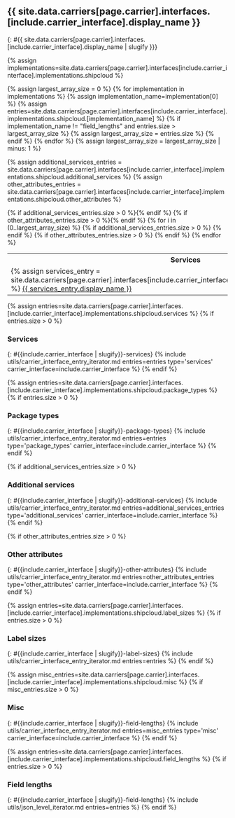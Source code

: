 ## {{ site.data.carriers[page.carrier].interfaces.[include.carrier_interface].display_name }}
{: #{{ site.data.carriers[page.carrier].interfaces.[include.carrier_interface].display_name | slugify }}}

{% assign implementations=site.data.carriers[page.carrier].interfaces[include.carrier_interface].implementations.shipcloud %}

{% assign largest_array_size = 0 %}
{% for implementation in implementations %}
    {% assign implementation_name=implementation[0] %}
    {% assign entries=site.data.carriers[page.carrier].interfaces[include.carrier_interface].implementations.shipcloud.[implementation_name] %}
    {% if implementation_name != "field_lengths" and entries.size > largest_array_size %}
        {% assign largest_array_size = entries.size %}
    {% endif %}
{% endfor %}
{% assign largest_array_size = largest_array_size | minus: 1 %}

{% assign additional_services_entries = site.data.carriers[page.carrier].interfaces[include.carrier_interface].implementations.shipcloud.additional_services %}
{% assign other_attributes_entries = site.data.carriers[page.carrier].interfaces[include.carrier_interface].implementations.shipcloud.other_attributes %}

<table class="table table-striped table-hover table-bordered">
    <tr>
        <th>Services</th>
        <th>Package types</th>
        {% if additional_services_entries.size > 0 %}<th>Additional services</th>{% endif %}
        {% if other_attributes_entries.size > 0 %}<th>Other Attributes</th>{% endif %}
        <th>Label sizes</th>
    </tr>
    {% for i in (0..largest_array_size) %}
    <tr>
        <td>
            {% assign services_entry = site.data.carriers[page.carrier].interfaces[include.carrier_interface].implementations.shipcloud.services[i] %}
            <a href="#{{include.carrier_interface | slugify }}---{{ services_entry.key | slugify }}">
                {{ services_entry.display_name }}
            </a>
        </td>
        <td>
            {% assign package_type_entry = site.data.carriers[page.carrier].interfaces[include.carrier_interface].implementations.shipcloud.package_types[i] %}
            <a href="#{{include.carrier_interface | slugify }}---{{ package_type_entry.key | slugify }}">
                {{ package_type_entry.display_name }}
            </a>
        </td>
        {% if additional_services_entries.size > 0 %}
        <td>
            {% assign additional_services_entry = site.data.carriers[page.carrier].interfaces[include.carrier_interface].implementations.shipcloud.additional_services[i] %}
            <a href="#{{include.carrier_interface | slugify }}---{{ additional_services_entry.key | slugify }}">
                {{ additional_services_entry.display_name }}
            </a>
        </td>
        {% endif %}
        {% if other_attributes_entries.size > 0 %}
        <td>
            {% assign other_attributes_entry = site.data.carriers[page.carrier].interfaces[include.carrier_interface].implementations.shipcloud.other_attributes[i] %}
            <a href="#{{include.carrier_interface | slugify }}---{{ other_attributes_entry.key | slugify }}">
                {{ other_attributes_entry.display_name }}
            </a>
        </td>
        {% endif %}
        <td>
            {% assign label_size_entry = site.data.carriers[page.carrier].interfaces[include.carrier_interface].implementations.shipcloud.label_sizes[i] %}
            <a href="#{{include.carrier_interface | slugify }}---{{ label_size_entry.key | slugify }}">
                {{ label_size_entry.display_name }}
            </a>
        </td>
    </tr>
    {% endfor %}
</table>

{% assign entries=site.data.carriers[page.carrier].interfaces.[include.carrier_interface].implementations.shipcloud.services %}
{% if entries.size > 0 %}
### Services
{: #{{include.carrier_interface | slugify}}-services}
{% include utils/carrier_interface_entry_iterator.md entries=entries type='services' carrier_interface=include.carrier_interface %}
{% endif %}

{% assign entries=site.data.carriers[page.carrier].interfaces.[include.carrier_interface].implementations.shipcloud.package_types %}
{% if entries.size > 0 %}
### Package types
{: #{{include.carrier_interface | slugify}}-package-types}
{% include utils/carrier_interface_entry_iterator.md entries=entries type='package_types' carrier_interface=include.carrier_interface %}
{% endif %}

{% if additional_services_entries.size > 0 %}
### Additional services
{: #{{include.carrier_interface | slugify}}-additional-services}
{% include utils/carrier_interface_entry_iterator.md entries=additional_services_entries type='additional_services' carrier_interface=include.carrier_interface %}
{% endif %}

{% if other_attributes_entries.size > 0 %}
### Other attributes
{: #{{include.carrier_interface | slugify}}-other-attributes}
{% include utils/carrier_interface_entry_iterator.md entries=other_attributes_entries type='other_attributes' carrier_interface=include.carrier_interface %}
{% endif %}

{% assign entries=site.data.carriers[page.carrier].interfaces.[include.carrier_interface].implementations.shipcloud.label_sizes %}
{% if entries.size > 0 %}
### Label sizes
{: #{{include.carrier_interface | slugify}}-label-sizes}
{% include utils/carrier_interface_entry_iterator.md entries=entries %}
{% endif %}

{% assign misc_entries=site.data.carriers[page.carrier].interfaces.[include.carrier_interface].implementations.shipcloud.misc %}
{% if misc_entries.size > 0 %}
### Misc
{: #{{include.carrier_interface | slugify}}-field-lengths}
{% include utils/carrier_interface_entry_iterator.md entries=misc_entries type='misc' carrier_interface=include.carrier_interface %}
{% endif %}

{% assign entries=site.data.carriers[page.carrier].interfaces.[include.carrier_interface].implementations.shipcloud.field_lengths %}
{% if entries.size > 0 %}
### Field lengths
{: #{{include.carrier_interface | slugify}}-field-lengths}
{% include utils/json_level_iterator.md entries=entries %}
{% endif %}
